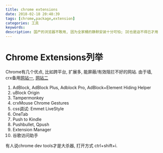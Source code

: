 ```yaml
---
title: chrome extensions
date: 2018-02-18 20:48:39
tags: [chrome,package,extension]
categories: 工具
keywords:
description: 国产的浏览器不敢用, 因为全家桶的静默安装十分可怕; IE也是迫不得已才用一下. 以前用的是Firefox, 后来转投Chrome怀抱, 一直没出来.
---
```



# Chrome Extensions列举

Chrome有几个优点, 比如跨平台, 扩展多, 能屏蔽/有效阻拦不好的网站. 由于墙, crx备用[网站一](https://www.crx4chrome.com/), 
[网站二](http://getcrx.cn/#!/)

1.  AdBlock, AdBlock Plus, Adblock Pro, AdBlock+Element Hiding Helper
2.  uBlock Origin
2. Tampermonkey
3. crxMouse Chrome Gestures
4. css调试: Emmet LiveStyle
5. OneTab
6. Push to Kindle
7. Pushbullet, Qpush
8. Extension Manager
9. 谷歌访问助手


有人说chrome dev tools才是大杀器, 打开方式 ctrl+shift+i.
